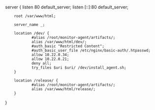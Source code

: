 server {
        listen 80 default_server;
        listen [::]:80 default_server;

        root /var/www/html;

        server_name _;

        location /dev/ {
                #alias /root/monitor-agent/artifacts/;
                alias /var/www/html/dev/;
                #auth_basic "Restricted Content";
                #auth_basic_user_file /etc/nginx/basic-auth/.htpasswd;
                allow 10.22.0.34;
                allow 10.22.0.21;
                deny all;
                try_files $uri $uri/ /dev/install_agent.sh;
        }

        location /release/ {
                #alias /root/monitor-agent/artifacts/;
                alias /var/www/html/release/;
        }

}
